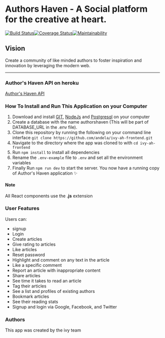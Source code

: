 Authors Haven - A Social platform for the creative at heart.
=======

[![Build Status](https://travis-ci.com/andela/ivy-ah-frontend.svg?branch=develop)](https://travis-ci.com/andela/ivy-ah-frontend)[![Coverage Status](https://coveralls.io/repos/github/andela/ivy-ah-frontend/badge.svg?branch=chore%2F165595581-setup-project)](https://coveralls.io/github/andela/ivy-ah-frontend?branch=chore%2F165595581-setup-project)[![Maintainability](https://api.codeclimate.com/v1/badges/85e19235ff88bd0c1e88/maintainability)](https://codeclimate.com/github/andela/ivy-ah-frontend/maintainability)

## Vision
Create a community of like minded authors to foster inspiration and innovation
by leveraging the modern web.

---


### Author's Haven API on heroku
[Author's Haven API](https://ivy-ah-frontend.herokuapp.com/)


### How To Install and Run This Application on your Computer
1. Download and install [GIT](https://git-scm.com/downloads), [NodeJs](https://nodejs.org/en/) and [Postgresql](https://www.postgresql.org/download/) on your computer
2. Create a database with the name authorshaven (This will be part of DATABASE_URL in the .env file). 
3. Clone this repository by running the following on your command line interface
`
git clone https://github.com/andela/ivy-ah-frontend.git
`
4. Navigate to the directory where the app was cloned to with `cd ivy-ah-frontend`
5. Run `npm install` to install all dependencies
6. Rename the `.env-example` file to `.env` and set all the environment variables
7. Finally Run `npm run dev` to start the server. You now have a running copy of Author's Haven application :sparkles:

#### Note
All React components use the **.js** extension

### User Features
Users can:
- signup
- Login
- Create articles
- Give rating to articles
- Like articles 
- Reset password
- Highlight and comment on any text in the article
- Like a specific comment
- Report an article with inappropriate content
- Share articles 
- See time it takes to read an article
- Tag their articles
- See a list and profiles of existing authors
- Bookmark articles
- See their reading stats
- Signup and login via Google, Facebook, and Twitter



### Authors
This app was created by the ivy team
